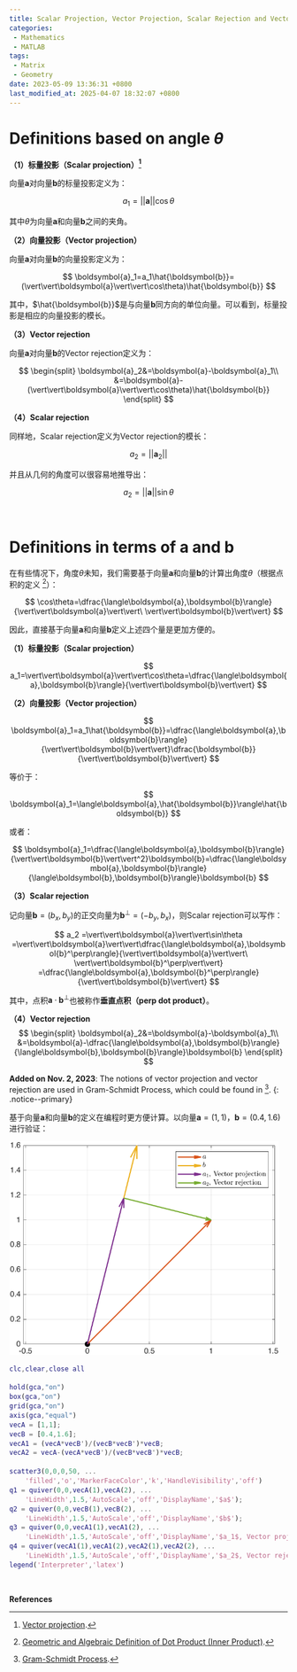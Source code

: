 ```yaml
---
title: Scalar Projection, Vector Projection, Scalar Rejection and Vector Rejection
categories:
 - Mathematics
 - MATLAB
tags:
 - Matrix
 - Geometry
date: 2023-05-09 13:36:31 +0800
last_modified_at: 2025-04-07 18:32:07 +0800
---
```


# Definitions based on angle $\theta$

**（1）标量投影（Scalar projection）[^1]**

向量$\boldsymbol{a}$对向量$\boldsymbol{b}$的标量投影定义为：

$$
a_1=\vert\vert\boldsymbol{a}\vert\vert\cos\theta
$$

其中$\theta$为向量$\boldsymbol{a}$和向量$\boldsymbol{b}$之间的夹角。

**（2）向量投影（Vector projection）**

向量$\boldsymbol{a}$对向量$\boldsymbol{b}$的向量投影定义为：

$$
\boldsymbol{a}_1=a_1\hat{\boldsymbol{b}}=(\vert\vert\boldsymbol{a}\vert\vert\cos\theta)\hat{\boldsymbol{b}}
$$

其中，$\hat{\boldsymbol{b}}$是与向量$\boldsymbol{b}$同方向的单位向量。可以看到，标量投影是相应的向量投影的模长。

**（3）Vector rejection**

向量$\boldsymbol{a}$对向量$\boldsymbol{b}$的Vector rejection定义为：

$$
\begin{split}
\boldsymbol{a}_2&=\boldsymbol{a}-\boldsymbol{a}_1\\
&=\boldsymbol{a}-(\vert\vert\boldsymbol{a}\vert\vert\cos\theta)\hat{\boldsymbol{b}}
\end{split}
$$

**（4）Scalar rejection**

同样地，Scalar rejection定义为Vector rejection的模长：

$$
a_2=\vert\vert\boldsymbol{a}_2\vert\vert
$$

并且从几何的角度可以很容易地推导出：

$$
a_2=\vert\vert\boldsymbol{a}\vert\vert\sin\theta
$$

<br>

# Definitions in terms of $\boldsymbol{a}$ and $\boldsymbol{b}$

在有些情况下，角度$\theta$未知，我们需要基于向量$\boldsymbol{a}$和向量$\boldsymbol{b}$的计算出角度$\theta$（根据点积的定义 [^2]）：

$$
\cos\theta=\dfrac{\langle\boldsymbol{a},\boldsymbol{b}\rangle}{\vert\vert\boldsymbol{a}\vert\vert\ \vert\vert\boldsymbol{b}\vert\vert}
$$

因此，直接基于向量$\boldsymbol{a}$和向量$\boldsymbol{b}$定义上述四个量是更加方便的。

**（1）标量投影（Scalar projection）**

$$
a_1=\vert\vert\boldsymbol{a}\vert\vert\cos\theta=\dfrac{\langle\boldsymbol{a},\boldsymbol{b}\rangle}{\vert\vert\boldsymbol{b}\vert\vert}
$$

**（2）向量投影（Vector projection）**

$$
\boldsymbol{a}_1=a_1\hat{\boldsymbol{b}}=\dfrac{\langle\boldsymbol{a},\boldsymbol{b}\rangle}{\vert\vert\boldsymbol{b}\vert\vert}\dfrac{\boldsymbol{b}}{\vert\vert\boldsymbol{b}\vert\vert}
$$

等价于：

$$
\boldsymbol{a}_1=\langle\boldsymbol{a},\hat{\boldsymbol{b}}\rangle\hat{\boldsymbol{b}}
$$

或者：

$$
\boldsymbol{a}_1=\dfrac{\langle\boldsymbol{a},\boldsymbol{b}\rangle}{\vert\vert\boldsymbol{b}\vert\vert^2}\boldsymbol{b}=\dfrac{\langle\boldsymbol{a},\boldsymbol{b}\rangle}{\langle\boldsymbol{b},\boldsymbol{b}\rangle}\boldsymbol{b}
$$

**（3）Scalar rejection**

记向量$\boldsymbol{b}=(b_x,b_y)$的正交向量为$\boldsymbol{b}^\perp=(-b_y,b_x)$，则Scalar rejection可以写作：

$$
a_2
=\vert\vert\boldsymbol{a}\vert\vert\sin\theta
=\vert\vert\boldsymbol{a}\vert\vert\dfrac{\langle\boldsymbol{a},\boldsymbol{b}^\perp\rangle}{\vert\vert\boldsymbol{a}\vert\vert\ \vert\vert\boldsymbol{b}^\perp\vert\vert}
=\dfrac{\langle\boldsymbol{a},\boldsymbol{b}^\perp\rangle}{\vert\vert\boldsymbol{b}\vert\vert}
$$

其中，点积$\boldsymbol{a}\cdot\boldsymbol{b}^\perp$也被称作**垂直点积（perp dot product）**。

**（4）Vector rejection**
$$
\begin{split}
\boldsymbol{a}_2&=\boldsymbol{a}-\boldsymbol{a}_1\\
&=\boldsymbol{a}-\dfrac{\langle\boldsymbol{a},\boldsymbol{b}\rangle}{\langle\boldsymbol{b},\boldsymbol{b}\rangle}\boldsymbol{b}
\end{split}
$$

**Added on Nov. 2, 2023**: The notions of vector projection and vector rejection are used in Gram-Schmidt Process, which could be found in [^3].
{: .notice--primary}

基于向量$\boldsymbol{a}$和向量$\boldsymbol{b}$的定义在编程时更方便计算。以向量$\boldsymbol{a}=(1,1)$，$\boldsymbol{b}=(0.4,1.6)$进行验证：

<img src="https://raw.githubusercontent.com/HelloWorld-1017/blog-images/main/imgs/202311022016558.png" alt="image-20231102201557457" style="zoom: 67%;" />

```matlab
clc,clear,close all

hold(gca,"on")
box(gca,"on")
grid(gca,"on")
axis(gca,"equal")
vecA = [1,1];
vecB = [0.4,1.6];
vecA1 = (vecA*vecB')/(vecB*vecB')*vecB;
vecA2 = vecA-(vecA*vecB')/(vecB*vecB')*vecB;

scatter3(0,0,0,50, ...
    'filled','o','MarkerFaceColor','k','HandleVisibility','off')
q1 = quiver(0,0,vecA(1),vecA(2), ...
    'LineWidth',1.5,'AutoScale','off','DisplayName','$a$');
q2 = quiver(0,0,vecB(1),vecB(2), ...
    'LineWidth',1.5,'AutoScale','off','DisplayName','$b$');
q3 = quiver(0,0,vecA1(1),vecA1(2), ...
    'LineWidth',1.5,'AutoScale','off','DisplayName','$a_1$, Vector projection');
q4 = quiver(vecA1(1),vecA1(2),vecA2(1),vecA2(2), ...
    'LineWidth',1.5,'AutoScale','off','DisplayName','$a_2$, Vector rejection');
legend('Interpreter','latex')
```

<br>

**References**

[^1]: [Vector projection](https://en.wikipedia.org/wiki/Vector_projection).
[^2]: [Geometric and Algebraic Definition of Dot Product (Inner Product)](/2022-06-09/21-07-09.html).
[^3]: [Gram-Schmidt Process](/2023-11-01/22-00-27.html).
